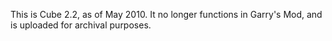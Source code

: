 This is Cube 2.2, as of May 2010. It no longer functions in Garry's Mod, and is uploaded for archival purposes.